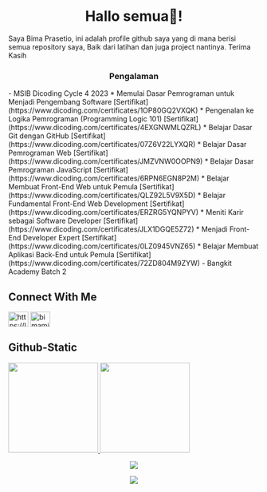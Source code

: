 <h1 align="center">Hallo semua👋!</h1>
Saya Bima Prasetio, ini adalah profile github saya yang di mana berisi semua repository saya, Baik dari latihan dan juga project nantinya. Terima Kasih


<h3 align="center">Pengalaman</h3>
- MSIB Dicoding Cycle 4 2023
    * Memulai Dasar Pemrograman untuk Menjadi Pengembang Software [Sertifikat](https://www.dicoding.com/certificates/1OP80GQ2VXQK)
     * Pengenalan ke Logika Pemrograman (Programming Logic 101) [Sertifikat](https://www.dicoding.com/certificates/4EXGNWMLQZRL)
     * Belajar Dasar Git dengan GitHub [Sertifikat](https://www.dicoding.com/certificates/07Z6V22LYXQR)
     * Belajar Dasar Pemrograman Web [Sertifikat](https://www.dicoding.com/certificates/JMZVNW0OOPN9)
     * Belajar Dasar Pemrograman JavaScript [Sertifikat](https://www.dicoding.com/certificates/6RPN6EGN8P2M)
     * Belajar Membuat Front-End Web untuk Pemula [Sertifikat](https://www.dicoding.com/certificates/QLZ92L5V9X5D)
     * Belajar Fundamental Front-End Web Development [Sertifikat](https://www.dicoding.com/certificates/ERZRG5YQNPYV)
     * Meniti Karir sebagai Software Developer [Sertifikat](https://www.dicoding.com/certificates/JLX1DGQE5Z72)
     * Menjadi Front-End Developer Expert [Sertifikat](https://www.dicoding.com/certificates/0LZ0945VNZ65)
     * Belajar Membuat Aplikasi Back-End untuk Pemula [Sertifikat](https://www.dicoding.com/certificates/72ZD804M9ZYW)
- Bangkit Academy Batch 2

## Connect With Me
<p align="left">
  <a href="https://linkedin.com/in/bimamib16" target="blank"><img align="center" src="https://raw.githubusercontent.com/rahuldkjain/github-profile-readme-generator/master/src/images/icons/Social/linked-in-alt.svg" alt="https://linkedin.com/in/bimamib" height="30" width="40" /></a>
  <a href="https://instagram.com/bimamib_16" target="blank"><img align="center" src="https://raw.githubusercontent.com/rahuldkjain/github-profile-readme-generator/master/src/images/icons/Social/instagram.svg"   alt="bimamib_16" height="30" width="40" /></a>
</p>

## Github-Static
<p align="left">
<a href="https://github.com/bimamib">
  <img height="180em" src="https://github-readme-stats-eight-theta.vercel.app/api?username=bimamib&show_icons=true&theme=algolia&include_all_commits=true&count_private=true"/>
  <img height="180em" src="https://github-readme-stats-eight-theta.vercel.app/api/top-langs/?username=bimamib&layout=compact&langs_count=8&theme=algolia"/>
</a>
</p>
  
<p align="center">
  <img src="https://github-readme-streak-stats.herokuapp.com?user=bimamib&theme=github-dark-blue&hide_border=true" />
</p>
<p align="center">
  <a href="https://github.com/bimamib/"><img src="https://komarev.com/ghpvc/?username=bimamib&style=flat-square&color=blue&label=Views"/></a>
</p>
